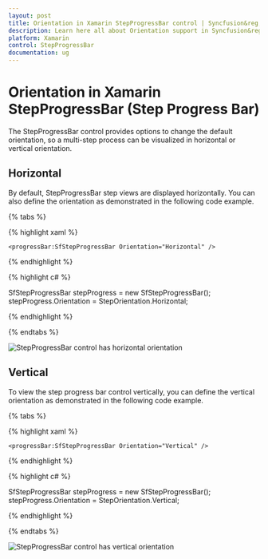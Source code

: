 ```yaml
---
layout: post
title: Orientation in Xamarin StepProgressBar control | Syncfusion&reg;
description: Learn here all about Orientation support in Syncfusion&reg; Xamarin StepProgressBar (Step Progress Bar) control and more.
platform: Xamarin
control: StepProgressBar
documentation: ug
---
```


# Orientation in Xamarin StepProgressBar (Step Progress Bar)

The StepProgressBar control provides options to change the default orientation, so a multi-step process can be visualized in horizontal or vertical orientation.

## Horizontal 

By default, StepProgressBar step views are displayed horizontally. You can also define the orientation as demonstrated in the following code example.

{% tabs %}

{% highlight xaml %}

    <progressBar:SfStepProgressBar Orientation="Horizontal" />

{% endhighlight %}

{% highlight c# %}

SfStepProgressBar stepProgress = new SfStepProgressBar();
stepProgress.Orientation = StepOrientation.Horizontal;

{% endhighlight %}

{% endtabs %}

![StepProgressBar control has horizontal orientation](overview_images/horizontal.png)

## Vertical

To view the step progress bar control vertically, you can define the vertical orientation as demonstrated in the following code example.

{% tabs %}

{% highlight xaml %}

    <progressBar:SfStepProgressBar Orientation="Vertical" />

{% endhighlight %}

{% highlight c# %}

SfStepProgressBar stepProgress = new SfStepProgressBar();
stepProgress.Orientation = StepOrientation.Vertical;

{% endhighlight %}

{% endtabs %}

![StepProgressBar control has vertical orientation](overview_images/vertical.png)
